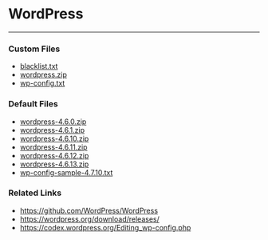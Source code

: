 # WordPress

---

### Custom Files

* <a href="blacklist.txt">blacklist.txt</a>
* <a href="wordpress.zip">wordpress.zip</a>
* <a href="wp-config.txt">wp-config.txt</a>

### Default Files

* <a href="wordpress-4.6.0.zip">wordpress-4.6.0.zip</a>
* <a href="wordpress-4.6.1.zip">wordpress-4.6.1.zip</a>
* <a href="wordpress-4.6.10.zip">wordpress-4.6.10.zip</a>
* <a href="wordpress-4.6.11.zip">wordpress-4.6.11.zip</a>
* <a href="wordpress-4.6.12.zip">wordpress-4.6.12.zip</a>
* <a href="wordpress-4.6.13.zip">wordpress-4.6.13.zip</a>
* <a href="wp-config-sample-4.7.10.txt">wp-config-sample-4.7.10.txt</a>

### Related Links

* <a href="https://github.com/WordPress/WordPress">https://github.com/WordPress/WordPress</a>
* <a href="https://wordpress.org/download/releases/">https://wordpress.org/download/releases/</a>
* <a href="https://codex.wordpress.org/Editing_wp-config.php">https://codex.wordpress.org/Editing_wp-config.php</a>
